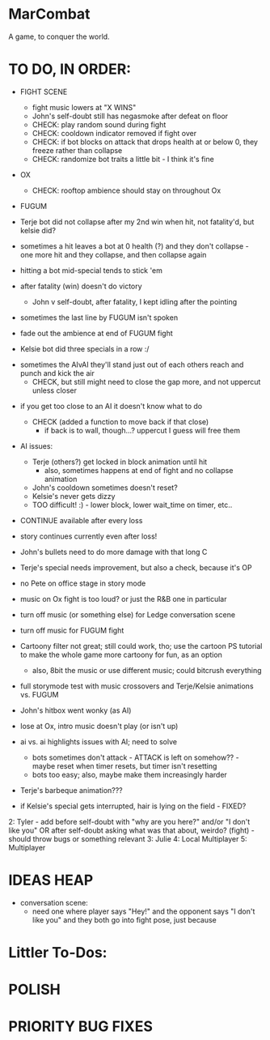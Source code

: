 # MarCombat
A game, to conquer the world.

# TO DO, IN ORDER:
- FIGHT SCENE
    - fight music lowers at "X WINS"
    - John's self-doubt still has negasmoke after defeat on floor
    - CHECK: play random sound during fight
    - CHECK: cooldown indicator removed if fight over
    - CHECK: if bot blocks on attack that drops health at or below 0, they freeze rather than collapse
    - CHECK: randomize bot traits a little bit - I think it's fine
- OX
    - CHECK: rooftop ambience should stay on throughout Ox
- FUGUM

- Terje bot did not collapse after my 2nd win when hit, not fatality'd, but kelsie did?
- sometimes a hit leaves a bot at 0 health (?) and they don't collapse - one more hit and they collapse, and then collapse again
- hitting a bot mid-special tends to stick 'em
- after fatality (win) doesn't do victory
    - John v self-doubt, after fatality, I kept idling after the pointing
- sometimes the last line by FUGUM isn't spoken
- fade out the ambience at end of FUGUM fight

- Kelsie bot did three specials in a row :/
* sometimes the AIvAI they'll stand just out of each others reach and punch and kick the air
    - CHECK, but still might need to close the gap more, and not uppercut unless closer
- if you get too close to an AI it doesn't know what to do
    - CHECK (added a function to move back if that close)
        - if back is to wall, though...? uppercut I guess will free them


- AI issues:
    - Terje (others?) get locked in block animation until hit
        - also, sometimes happens at end of fight and no collapse animation
    - John's cooldown sometimes doesn't reset?
    - Kelsie's never gets dizzy
    - TOO difficult! :) - lower block, lower wait_time on timer, etc..
- CONTINUE available after every loss
- story continues currently even after loss!
- John's bullets need to do more damage with that long C
- Terje's special needs improvement, but also a check, because it's OP
- no Pete on office stage in story mode
- music on Ox fight is too loud? or just the R&B one in particular
- turn off music (or something else) for Ledge conversation scene
- turn off music for FUGUM fight


- Cartoony filter not great; still could work, tho; use the cartoon PS tutorial to make the whole game more cartoony for fun, as an option
    - also, 8bit the music or use different music; could bitcrush everything
- full storymode test with music crossovers and Terje/Kelsie animations vs. FUGUM
- John's hitbox went wonky (as AI)
- lose at Ox, intro music doesn't play (or isn't up)
- ai vs. ai highlights issues with AI; need to solve
    - bots sometimes don't attack - ATTACK is left on somehow?? - maybe reset when timer resets, but timer isn't resetting
    - bots too easy; also, maybe make them increasingly harder
- Terje's barbeque animation???
- if Kelsie's special gets interrupted, hair is lying on the field - FIXED?

2: Tyler - add before self-doubt with "why are you here?" and/or "I don't like you" OR after self-doubt asking what was that about, weirdo? (fight)
    - should throw bugs or something relevant
3: Julie
4: Local Multiplayer
5: Multiplayer

# IDEAS HEAP
- conversation scene:
    - need one where player says "Hey!" and the opponent says "I don't like you" and they both go into fight pose, just because


# Littler To-Dos:

# POLISH

# PRIORITY BUG FIXES